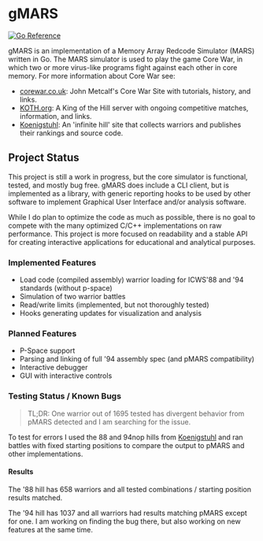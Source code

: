 # gMARS

[![Go Reference](https://pkg.go.dev/badge/github.com/bobertlo/gmars/pkg/mars.svg)](https://pkg.go.dev/github.com/bobertlo/gmars/pkg/mars)

gMARS is an implementation of a Memory Array Redcode Simulator (MARS) written in
Go. The MARS simulator is used to play the game Core War, in which two or more
virus-like programs fight against each other in core memory. For more
information about Core War see:

- [corewar.co.uk](https://corewar.co.uk/): John Metcalf's Core War Site with
   tutorials, history, and links.
- [KOTH.org](http://www.koth.org/): A King of the Hill server with ongoing
   competitive matches, information, and links.
- [Koenigstuhl](https://asdflkj.net/COREWAR/koenigstuhl.html): An 'infinite
   hill' site that collects warriors and publishes their rankings and source
   code.

## Project Status

This project is still a work in progress, but the core simulator is functional,
tested, and mostly bug free. gMARS does include a CLI client, but is implemented
as a library, with generic reporting hooks to be used by other software to
implement Graphical User Interface and/or analysis software.

While I do plan to optimize the code as much as possible, there is no goal to
compete with the many optimized C/C++ implementations on raw performance. This
project is more focused on readability and a stable API for creating interactive
applications for educational and analytical purposes.

### Implemented Features

- Load code (compiled assembly) warrior loading for ICWS'88 and '94 standards
   (without p-space)
- Simulation of two warrior battles
- Read/write limits (implemented, but not thoroughly tested)
- Hooks generating updates for visualization and analysis

### Planned Features

- P-Space support
- Parsing and linking of full '94 assembly spec (and pMARS compatibility)
- Interactive debugger
- GUI with interactive controls

### Testing Status / Known Bugs

> TL;DR: One warrior out of 1695 tested has divergent behavior from pMARS
> detected and I am searching for the issue.

To test for errors I used the 88 and 94nop hills from
[Koenigstuhl](https://asdflkj.net/COREWAR/koenigstuhl.html) and ran battles with
fixed starting positions to compare the output to pMARS and other
implementations.

#### Results

The '88 hill has 658 warriors and all tested combinations / starting position
results matched.

The '94 hill has 1037 and all warriors had results matching pMARS except for
one. I am working on finding the bug there, but also working on new features at
the same time.
